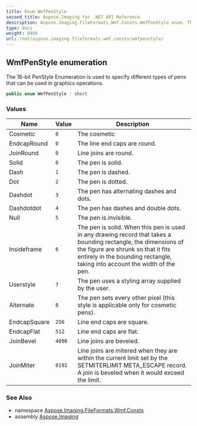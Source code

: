 ```yaml
---
title: Enum WmfPenStyle
second_title: Aspose.Imaging for .NET API Reference
description: Aspose.Imaging.FileFormats.Wmf.Consts.WmfPenStyle enum. The 16bit PenStyle Enumeration is used to specify different types of pens that can be used in graphics operations
type: docs
weight: 8400
url: /net/aspose.imaging.fileformats.wmf.consts/wmfpenstyle/
---
```

## WmfPenStyle enumeration

The 16-bit PenStyle Enumeration is used to specify different types of pens that can be used in graphics operations.

```csharp
public enum WmfPenStyle : short
```

### Values

| Name | Value | Description |
| --- | --- | --- |
| Cosmetic | `0` | The cosmetic |
| EndcapRound | `0` | The line end caps are round. |
| JoinRound | `0` | Line joins are round. |
| Solid | `0` | The pen is solid. |
| Dash | `1` | The pen is dashed. |
| Dot | `2` | The pen is dotted. |
| Dashdot | `3` | The pen has alternating dashes and dots. |
| Dashdotdot | `4` | The pen has dashes and double dots. |
| Null | `5` | The pen is invisible. |
| Insideframe | `6` | The pen is solid. When this pen is used in any drawing record that takes a bounding rectangle, the dimensions of the figure are shrunk so that it fits entirely in the bounding rectangle, taking into account the width of the pen. |
| Userstyle | `7` | The pen uses a styling array supplied by the user. |
| Alternate | `8` | The pen sets every other pixel (this style is applicable only for cosmetic pens). |
| EndcapSquare | `256` | Line end caps are square. |
| EndcapFlat | `512` | Line end caps are flat. |
| JoinBevel | `4096` | Line joins are beveled. |
| JoinMiter | `8192` | Line joins are mitered when they are within the current limit set by the SETMITERLIMIT META_ESCAPE record. A join is beveled when it would exceed the limit. |

### See Also

* namespace [Aspose.Imaging.FileFormats.Wmf.Consts](../../aspose.imaging.fileformats.wmf.consts/)
* assembly [Aspose.Imaging](../../)


